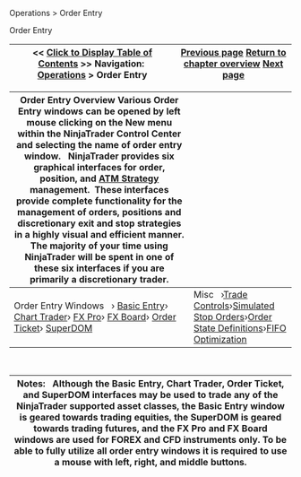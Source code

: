 ﻿


Operations \> Order Entry






















Order Entry







| \<\< [Click to Display Table of Contents](order_entry.md) \>\> **Navigation:**     [Operations](operations.md) \> Order Entry | [Previous page](properties_option_chain.md) [Return to chapter overview](operations.md) [Next page](attachingorderstoindicators.md) |
| --- | --- |













| Order Entry Overview Various Order Entry windows can be opened by left mouse clicking on the New menu within the NinjaTrader Control Center and selecting the name of order entry window.   NinjaTrader provides six graphical interfaces for order, position, and [ATM Strategy](atm_strategy.md) management.  These interfaces provide complete functionality for the management of orders, positions and discretionary exit and stop strategies in a highly visual and efficient manner. The majority of your time using NinjaTrader will be spent in one of these six interfaces if you are primarily a discretionary trader. | |
| --- | --- |
| Order Entry Windows   › [Basic Entry](basic_entry.md)› [Chart Trader](chart_trader.md)› [FX Pro](fx_pro.md)› [FX Board](fx_board.md)› [Order Ticket](order_ticket.md)› [SuperDOM](superdom.md) | Misc   ›[Trade Controls](trade_controls.md)›[Simulated Stop Orders](simulated_stop_orders.md)›[Order State Definitions](order_state_definitions.md)›[FIFO Optimization](fifo_optimization.md) |



 




| Notes:   Although the Basic Entry, Chart Trader, Order Ticket, and SuperDOM interfaces may be used to trade any of the NinjaTrader supported asset classes, the Basic Entry window is geared towards trading equities, the SuperDOM is geared towards trading futures, and the FX Pro and FX Board windows are used for FOREX and CFD instruments only. To be able to fully utilize all order entry windows it is required to use a mouse with left, right, and middle buttons. |
| --- |









